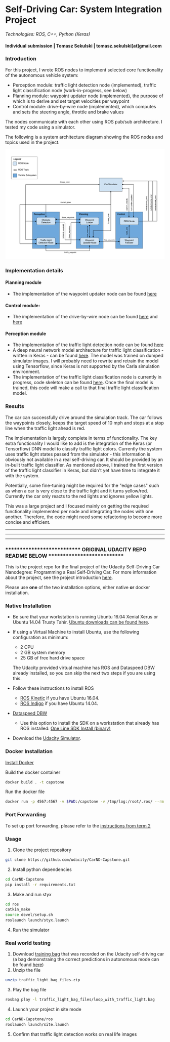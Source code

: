 # **Self-Driving Car: System Integration Project** 

_Technologies: ROS, C++, Python (Keras)_

#### Individual submission | Tomasz Sekulski | tomasz.sekulski[at]gmail.com

### Introduction

For this project, I wrote ROS nodes to implement selected core functionality of the autonomous vehicle system:
* Perception module: traffic light detection node (implemented),  traffic light classification node (work-in-progress, see below)
* Planning module: waypoint updater node (implemented), the purpose of which is to derive and set target velocities per waypoint
* Control module: drive-by-wire node (implemented), which computes and sets the steering angle, throttle and brake values

The nodes communicate with each other using ROS pub/sub architecture. I tested my code using a simulator.

The following is a system architecture diagram showing the ROS nodes and topics used in the project.

![System Architecture Diagram](final-project-ros-graph-v2.png)

### Implementation details

#### Planning module
* The implementation of the waypoint updater node can be found [here](../master/ros/src/waypoint_updater/waypoint_updater.py)

#### Control module:
* The implementation of the drive-by-wire node can be found [here](../master/ros/src/twist_controller/dbw_node.py) and [here](../master/ros/src/twist_controller/twist_controller.py)

#### Perception module
* The implementation of the traffic light detection node can be found [here](../master/ros/src/tl_detector/tl_detector.py)
* A deep neural network model architecture for traffic light classification - written in Keras - can be found [here](../master/traffic_light_classifier). The model was trained on dumped simulator images. I will probably need to rewrite and retrain the model using Tensorflow, since Keras is not supported by the Carla simulation environment.
* The implementation of the traffic light classification node is currently in progress, code skeleton can be found [here](../master/ros/src/tl_detector/light_classification/tl_classifier.py). Once the final model is trained, this code will make a call to that final traffic light classification model.

### Results

The car can successfully drive around the simulation track. The car follows the waypoints closely, keeps the target speed of 10 mph and stops at a stop line when the traffic light ahead is red.

The implementation is largely complete in terms of functionality. The key extra functionality I would like to add is the integration of the Keras (or Tensorflow) DNN model to classify traffic light colors. Currently the system uses traffic light states passed from the simulator - this information is obviously not available in a real self-driving car. It should be provided by an in-built traffic light classifier. As mentioned above, I trained the first version of the traffic light classifier in Keras, but didn't yet have time to integrate it with the system.

Potentially, some fine-tuning might be required for the "edge cases" such as when a car is very close to the traffic light and it turns yellow/red. Currently the car only reacts to the red lights and ignores yellow lights.

This was a large project and I focused mainly on getting the required functionality implemented per node and integrating the nodes with one another. Therefore, the code might need some refactoring to become more concise and efficient. 

***
***
***

### ************************** ORIGINAL UDACITY REPO README BELOW **************************

This is the project repo for the final project of the Udacity Self-Driving Car Nanodegree: Programming a Real Self-Driving Car. For more information about the project, see the project introduction [here](https://classroom.udacity.com/nanodegrees/nd013/parts/6047fe34-d93c-4f50-8336-b70ef10cb4b2/modules/e1a23b06-329a-4684-a717-ad476f0d8dff/lessons/462c933d-9f24-42d3-8bdc-a08a5fc866e4/concepts/5ab4b122-83e6-436d-850f-9f4d26627fd9).

Please use **one** of the two installation options, either native **or** docker installation.

### Native Installation

* Be sure that your workstation is running Ubuntu 16.04 Xenial Xerus or Ubuntu 14.04 Trusty Tahir. [Ubuntu downloads can be found here](https://www.ubuntu.com/download/desktop).
* If using a Virtual Machine to install Ubuntu, use the following configuration as minimum:
  * 2 CPU
  * 2 GB system memory
  * 25 GB of free hard drive space

  The Udacity provided virtual machine has ROS and Dataspeed DBW already installed, so you can skip the next two steps if you are using this.

* Follow these instructions to install ROS
  * [ROS Kinetic](http://wiki.ros.org/kinetic/Installation/Ubuntu) if you have Ubuntu 16.04.
  * [ROS Indigo](http://wiki.ros.org/indigo/Installation/Ubuntu) if you have Ubuntu 14.04.
* [Dataspeed DBW](https://bitbucket.org/DataspeedInc/dbw_mkz_ros)
  * Use this option to install the SDK on a workstation that already has ROS installed: [One Line SDK Install (binary)](https://bitbucket.org/DataspeedInc/dbw_mkz_ros/src/81e63fcc335d7b64139d7482017d6a97b405e250/ROS_SETUP.md?fileviewer=file-view-default)
* Download the [Udacity Simulator](https://github.com/udacity/CarND-Capstone/releases).

### Docker Installation
[Install Docker](https://docs.docker.com/engine/installation/)

Build the docker container
```bash
docker build . -t capstone
```

Run the docker file
```bash
docker run -p 4567:4567 -v $PWD:/capstone -v /tmp/log:/root/.ros/ --rm -it capstone
```

### Port Forwarding
To set up port forwarding, please refer to the [instructions from term 2](https://classroom.udacity.com/nanodegrees/nd013/parts/40f38239-66b6-46ec-ae68-03afd8a601c8/modules/0949fca6-b379-42af-a919-ee50aa304e6a/lessons/f758c44c-5e40-4e01-93b5-1a82aa4e044f/concepts/16cf4a78-4fc7-49e1-8621-3450ca938b77)

### Usage

1. Clone the project repository
```bash
git clone https://github.com/udacity/CarND-Capstone.git
```

2. Install python dependencies
```bash
cd CarND-Capstone
pip install -r requirements.txt
```
3. Make and run styx
```bash
cd ros
catkin_make
source devel/setup.sh
roslaunch launch/styx.launch
```
4. Run the simulator

### Real world testing
1. Download [training bag](https://drive.google.com/file/d/0B2_h37bMVw3iYkdJTlRSUlJIamM/view?usp=sharing) that was recorded on the Udacity self-driving car (a bag demonstraing the correct predictions in autonomous mode can be found [here](https://drive.google.com/open?id=0B2_h37bMVw3iT0ZEdlF4N01QbHc))
2. Unzip the file
```bash
unzip traffic_light_bag_files.zip
```
3. Play the bag file
```bash
rosbag play -l traffic_light_bag_files/loop_with_traffic_light.bag
```
4. Launch your project in site mode
```bash
cd CarND-Capstone/ros
roslaunch launch/site.launch
```
5. Confirm that traffic light detection works on real life images
